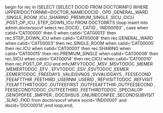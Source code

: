 begin 
for rec in (SELECT 
(SELECT DOCID FROM DOCTORINFO WHERE UPPER(DOCTORNM)=DOCTOR_NAME)DOCID ,
OPD ,GENERAL_WARD ,SINGLE_ROOM ,ICU ,SHARING ,PREMIUM_SINGLE ,SICU ,CICU
,POST_OP_ICU ,STEP_DOWN_ICU FROM DOCTORRTS )loop 
insert into admin.doctorsocvf 
select rec.DOCID ,
CATID ,
'IND00093' ,
case when catid='CAT00000' then 0 
when catid='CAT00013' then rec.STEP_DOWN_ICU
when catid='CAT00008' then rec.GENERAL_WARD
when catid='CAT00003' then rec.SINGLE_ROOM
when catid='CAT00005' then rec.ICU
when catid='CAT00001' then rec.SHARING
when catid='CAT00015' then rec.PREMIUM_SINGLE
when catid='CAT00006' then rec.SICU
when catid='CAT00014' then rec.CICU when catid='CAT00010' then rec.POST_OP_ICU
end mfv,MFVTODOC ,MSV ,MSVTODOC ,MEMER ,MEMERTODOC ,EFV ,
EFVTODOC ,ESV ,ESVTODOC ,EEMER ,EEMERTODOC ,FREEDAYS ,VALIDSVNOS ,SVVALIDDAYS ,
FEESECOND ,FEEAFTTHIR ,FEETHIRD ,USERNM ,USERID ,
REFVISITTODOC ,REFVISIT ,FEEAFTTHIRTOODC ,OUTFEEFIRST ,OUTFEEAFTTHIR ,OUTFEESECOND ,
FEESECONDTODOC ,OUTFEETHIRD ,FEETHIRDTODOC ,SPECIALOP ,GENOPDFEE ,SMFPER ,
DOCSHSUS ,ONLINECONFEE ,SECONDSUBVISIT ,SLNO ,FKID from doctorsocvf where socid='IND00001' and docid='DOC00014';end loop;end;
